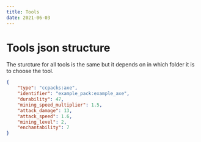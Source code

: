 ```yaml
---
title: Tools
date: 2021-06-03
---
```


# Tools json structure

The sturcture for all tools is the same but it depends on in which folder it is to choose the tool.

```json
{
	"type": "ccpacks:axe",
	"identifier": "example_pack:example_axe",
	"durability": 47,
	"mining_speed_multiplier": 1.5,
	"attack_damage": 13,
	"attack_speed": 1.6,
	"mining_level": 2,
	"enchantability": 7
}
```
